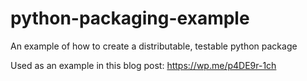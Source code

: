 # python-packaging-example
An example of how to create a distributable, testable python package

Used as an example in this blog post: https://wp.me/p4DE9r-1ch

